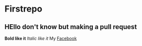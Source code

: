 # Firstrepo
## HEllo don't know but making a pull request
**Bold like it** 
*Italic like it*
My [Facebook](https://www.facebook.com/xaaqib)
